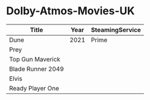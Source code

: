 # Dolby-Atmos-Movies-UK

Title|Year|SteamingService
---|---|---
Dune|2021|Prime
Prey||
Top Gun Maverick|
Blade Runner 2049|
Elvis|
Ready Player One|


